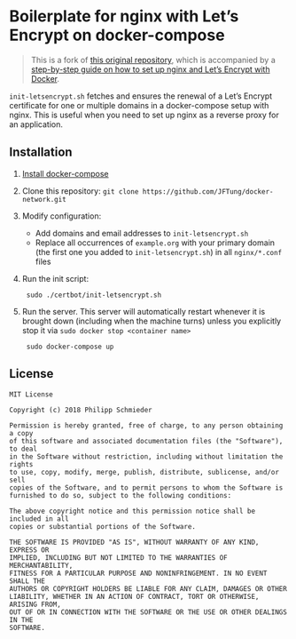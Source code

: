 # Boilerplate for nginx with Let’s Encrypt on docker-compose

> This is a fork of [this original repository](https://github.com/wmnnd/nginx-certbot), which is accompanied by a [step-by-step guide on how to set up nginx and Let’s Encrypt with Docker](https://medium.com/@pentacent/nginx-and-lets-encrypt-with-docker-in-less-than-5-minutes-b4b8a60d3a71).

`init-letsencrypt.sh` fetches and ensures the renewal of a Let’s Encrypt
certificate for one or multiple domains in a docker-compose setup with nginx.
This is useful when you need to set up nginx as a reverse proxy for an
application.

## Installation

1. [Install docker-compose](https://docs.docker.com/compose/install/#install-compose)

2. Clone this repository: `git clone https://github.com/JFTung/docker-network.git`

3. Modify configuration:
    - Add domains and email addresses to `init-letsencrypt.sh`
    - Replace all occurrences of `example.org` with your primary domain (the
      first one you added to `init-letsencrypt.sh`) in all `nginx/*.conf` files

4. Run the init script:

        sudo ./certbot/init-letsencrypt.sh

5. Run the server. This server will automatically restart whenever it is
   brought down (including when the machine turns) unless you explicitly stop
   it via `sudo docker stop <container name>`

        sudo docker-compose up

## License

```
MIT License

Copyright (c) 2018 Philipp Schmieder

Permission is hereby granted, free of charge, to any person obtaining a copy
of this software and associated documentation files (the "Software"), to deal
in the Software without restriction, including without limitation the rights
to use, copy, modify, merge, publish, distribute, sublicense, and/or sell
copies of the Software, and to permit persons to whom the Software is
furnished to do so, subject to the following conditions:

The above copyright notice and this permission notice shall be included in all
copies or substantial portions of the Software.

THE SOFTWARE IS PROVIDED "AS IS", WITHOUT WARRANTY OF ANY KIND, EXPRESS OR
IMPLIED, INCLUDING BUT NOT LIMITED TO THE WARRANTIES OF MERCHANTABILITY,
FITNESS FOR A PARTICULAR PURPOSE AND NONINFRINGEMENT. IN NO EVENT SHALL THE
AUTHORS OR COPYRIGHT HOLDERS BE LIABLE FOR ANY CLAIM, DAMAGES OR OTHER
LIABILITY, WHETHER IN AN ACTION OF CONTRACT, TORT OR OTHERWISE, ARISING FROM,
OUT OF OR IN CONNECTION WITH THE SOFTWARE OR THE USE OR OTHER DEALINGS IN THE
SOFTWARE.
```
